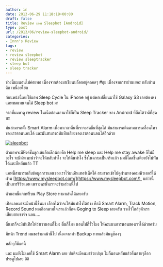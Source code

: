 ```yaml
---
author: in
date: 2013-06-29 11:18:18+00:00
draft: false
title: Review แอพ Sleepbot [Android]
type: post
url: /2013/06/review-sleepbot-android/
categories:
- Innn's Review
tags:
- review
- review sleepbot
- review sleeptracker
- sleep bot
- sleep tracker
---
```


ช่วงนี้ผมนอนไม่ค่อยพอ เนื่องจากต้องมาเขียนบล็อกอยู่ตลอดๆ #ถุย เนื่องจากการบ้านเยอะ กลับบ้านดึก เหนื่อยโฮก

ก่อนหน้านี้เคยใช้แอพ Sleep Cycle ใน iPhone อยู่ แต่พอเปลี่ยนมาใช้ Galaxy S3 เลยต้องหาแอพทดแทนจนได้ Sleep bot มา

จากที่ผมหาดู review ในเน็ตก่อนเอามาใช้ก็เป็น Sleep Tracker ของ Android ที่ถือได้ว่าดีที่สุดนะ

มันสามารถตั้ง Smart Alarm เพื่อหาเวลาตื่นที่เราจะสดชื่นที่สุดได้ มันสามารถติดตามการเคลื่อนไหวของเราตอนนอนได้ และมันสามารถบันทึกเสียงของเราตอนนอนได้อีกด้วย

[![sleepbot](https://www.cyruszhang.com/wp-content/uploads/2013/06/sleepbot.jpg)
](https://www.cyruszhang.com/wp-content/uploads/2013/06/sleepbot.jpg)

<!-- more -->ตัวแอพจะมีฟังค์ชั่นลูกเล่นอีกเล็กน้อยคือ Help me sleep และ Help me stay awake ก็ไม่มีอะไร จะมีคำแนะนำว่าจะให้หลับทำไง จะให้ตื่นทำไง ซึ่งในความเป็นจริงแล้ว ผมก็โดดขึ้นเตียงยังไม่ทันได้แตะก็หลับแล้ว TT

แอพนี้สามารถเก็บข้อมูลการนอนของเราไว้บนอินเทอร์เน็ตได้ สามารถเข้าไปดูผ่านทางคอมพิวเตอร์ได้ผ่าน [https://www.mysleepbot.com/](https://www.mysleepbot.com/)  แต่ว่านี้เป็นการรีวิวแอพ เพราะฉะนั้นเราจะข้ามส่วนนี้ไป

ตัวแอพนี้แจกฟรีบน Play Store หามาเล่นได้เลยครับ

เปิดแอพมาจะมีหน้านี้ขึ้นมา เลือกได้ว่าจะให้มันทำไงได้บ้าง คือมี Smart Alarm, Track Motion, Record Sound พอเลือกตามใจเราแล้วก็กด Goging to Sleep เลยครับ วางไว้ใกล้ๆตัวเรา เสียบสายชาร์จ นอน....

ตื่นมาก็จะมีบันทึกให้ว่าเรานอนกี่โมง ตื่นกี่โมง นอนไปกี่ชั่วโมง ให้คะแนนการนอนของเราได้ด้วยครับ

มีหน้า Trend ผมขอข้ามหน้านี้ไป เนื่องจากทำ Backup หายแล้วมันดูบ๊องๆ

หลักๆก็มีแค่นี้

และ ผมยังไม่เคยใช้ Smart Alarm เลย ปกติจะมีคนมาช่วยปลุก ไม่ก็นอนหลับแล้วตื่นสายๆล็อกประตูไปเลย อิอิ
